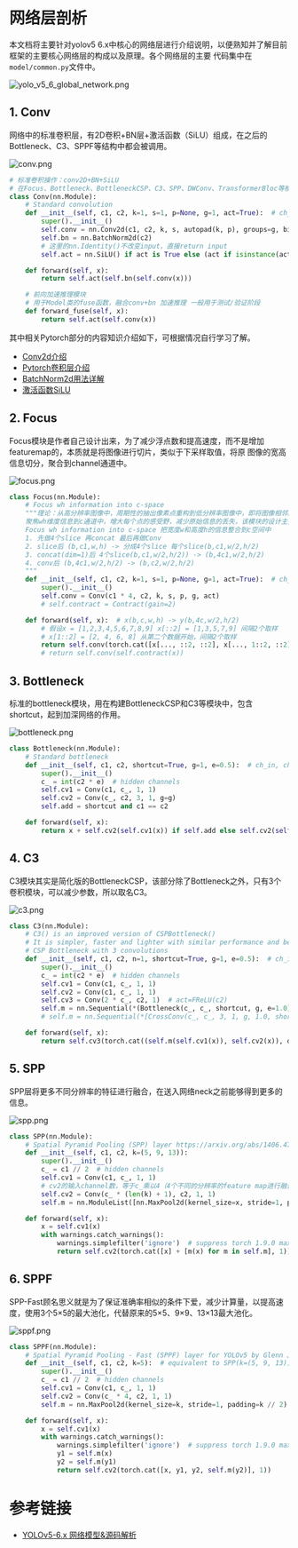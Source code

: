 # 网络层剖析

本文档将主要针对yolov5 6.x中核心的网络层进行介绍说明，以便熟知并了解目前框架的主要核心网络层的构成以及原理。各个网络层的主要
代码集中在`model/common.py`文件中。  

![yolo_v5_6_global_network.png](..%2F..%2Fimages%2Fyolo_v5_6_global_network.png)

## 1. Conv

网络中的标准卷积层，有2D卷积+BN层+激活函数（SiLU）组成，在之后的Bottleneck、C3、SPPF等结构中都会被调用。  

![conv.png](..%2F..%2Fimages%2Fconv.png)  

```python
# 标准卷积操作：conv2D+BN+SiLU
# 在Focus、Bottleneck、BottleneckCSP、C3、SPP、DWConv、TransformerBloc等模块中调用
class Conv(nn.Module):
    # Standard convolution
    def __init__(self, c1, c2, k=1, s=1, p=None, g=1, act=True):  # ch_in, ch_out, kernel, stride, padding, groups
        super().__init__()
        self.conv = nn.Conv2d(c1, c2, k, s, autopad(k, p), groups=g, bias=False)
        self.bn = nn.BatchNorm2d(c2)
        # 这里的nn.Identity()不改变input，直接return input
        self.act = nn.SiLU() if act is True else (act if isinstance(act, nn.Module) else nn.Identity())

    def forward(self, x):
        return self.act(self.bn(self.conv(x)))

    # 前向加速推理模块
    # 用于Model类的fuse函数，融合conv+bn 加速推理 一般用于测试/验证阶段
    def forward_fuse(self, x):
        return self.act(self.conv(x))
```  

其中相关Pytorch部分的内容知识介绍如下，可根据情况自行学习了解。  
* [Conv2d介绍](https://blog.csdn.net/qq_34243930/article/details/107231539)  
* [Pytorch卷积层介绍](https://pytorch.zhangxiann.com/3-mo-xing-gou-jian/3.2-juan-ji-ceng)  
* [BatchNorm2d用法详解](http://www.jokerak.com/deep-learning/4-CNN/4-BatchNormalization/#)  
* [激活函数SiLU](https://zhuanlan.zhihu.com/p/545032801)  

## 2. Focus

Focus模块是作者自己设计出来，为了减少浮点数和提高速度，而不是增加featuremap的，本质就是将图像进行切片，类似于下采样取值，将原
图像的宽高信息切分，聚合到channel通道中。

![focus.png](..%2F..%2Fimages%2Ffocus.png)

```python
class Focus(nn.Module):
    # Focus wh information into c-space
    """理论：从高分辨率图像中，周期性的抽出像素点重构到低分辨率图像中，即将图像相邻的四个位置进行堆叠，
    聚焦wh维度信息到c通道中，增大每个点的感受野，减少原始信息的丢失，该模块的设计主要是减少计算量加快速度
    Focus wh information into c-space 把宽度w和高度h的信息整合到c空间中
    1. 先做4个slice 再concat 最后再做Conv
    2. slice后 (b,c1,w,h) -> 分成4个slice 每个slice(b,c1,w/2,h/2)
    3. concat(dim=1)后 4个slice(b,c1,w/2,h/2)) -> (b,4c1,w/2,h/2)
    4. conv后 (b,4c1,w/2,h/2) -> (b,c2,w/2,h/2)
    """
    def __init__(self, c1, c2, k=1, s=1, p=None, g=1, act=True):  # ch_in, ch_out, kernel, stride, padding, groups
        super().__init__()
        self.conv = Conv(c1 * 4, c2, k, s, p, g, act)
        # self.contract = Contract(gain=2)

    def forward(self, x):  # x(b,c,w,h) -> y(b,4c,w/2,h/2)
        # 假设x = [1,2,3,4,5,6,7,8,9] x[::2] = [1,3,5,7,9] 间隔2个取样
        # x[1::2] = [2, 4, 6, 8] 从第二个数据开始，间隔2个取样
        return self.conv(torch.cat([x[..., ::2, ::2], x[..., 1::2, ::2], x[..., ::2, 1::2], x[..., 1::2, 1::2]], 1))
        # return self.conv(self.contract(x))
```

## 3. Bottleneck  

标准的bottleneck模块，用在构建BottleneckCSP和C3等模块中，包含shortcut，起到加深网络的作用。  

![bottleneck.png](..%2F..%2Fimages%2Fbottleneck.png)

```python
class Bottleneck(nn.Module):
    # Standard bottleneck
    def __init__(self, c1, c2, shortcut=True, g=1, e=0.5):  # ch_in, ch_out, shortcut, groups, expansion
        super().__init__()
        c_ = int(c2 * e)  # hidden channels
        self.cv1 = Conv(c1, c_, 1, 1)
        self.cv2 = Conv(c_, c2, 3, 1, g=g)
        self.add = shortcut and c1 == c2

    def forward(self, x):
        return x + self.cv2(self.cv1(x)) if self.add else self.cv2(self.cv1(x))
```

## 4. C3  

C3模块其实是简化版的BottleneckCSP，该部分除了Bottleneck之外，只有3个卷积模块，可以减少参数，所以取名C3。  

![c3.png](..%2F..%2Fimages%2Fc3.png)

```python
class C3(nn.Module):
    # C3() is an improved version of CSPBottleneck()
    # It is simpler, faster and lighter with similar performance and better fuse characteristics
    # CSP Bottleneck with 3 convolutions
    def __init__(self, c1, c2, n=1, shortcut=True, g=1, e=0.5):  # ch_in, ch_out, number, shortcut, groups, expansion
        super().__init__()
        c_ = int(c2 * e)  # hidden channels
        self.cv1 = Conv(c1, c_, 1, 1)
        self.cv2 = Conv(c1, c_, 1, 1)
        self.cv3 = Conv(2 * c_, c2, 1)  # act=FReLU(c2)
        self.m = nn.Sequential(*(Bottleneck(c_, c_, shortcut, g, e=1.0) for _ in range(n)))
        # self.m = nn.Sequential(*[CrossConv(c_, c_, 3, 1, g, 1.0, shortcut) for _ in range(n)])

    def forward(self, x):
        return self.cv3(torch.cat((self.m(self.cv1(x)), self.cv2(x)), dim=1))
```  

## 5. SPP

SPP层将更多不同分辨率的特征进行融合，在送入网络neck之前能够得到更多的信息。  

![spp.png](..%2F..%2Fimages%2Fspp.png)

```python
class SPP(nn.Module):
    # Spatial Pyramid Pooling (SPP) layer https://arxiv.org/abs/1406.4729
    def __init__(self, c1, c2, k=(5, 9, 13)):
        super().__init__()
        c_ = c1 // 2  # hidden channels
        self.cv1 = Conv(c1, c_, 1, 1)
        # cv2的输入channel数，等于c_乘以4（4个不同的分辨率的feature map进行融合）
        self.cv2 = Conv(c_ * (len(k) + 1), c2, 1, 1)
        self.m = nn.ModuleList([nn.MaxPool2d(kernel_size=x, stride=1, padding=x // 2) for x in k])

    def forward(self, x):
        x = self.cv1(x)
        with warnings.catch_warnings():
            warnings.simplefilter('ignore')  # suppress torch 1.9.0 max_pool2d() warning
            return self.cv2(torch.cat([x] + [m(x) for m in self.m], 1))
```  

## 6. SPPF  

SPP-Fast顾名思义就是为了保证准确率相似的条件下爱，减少计算量，以提高速度，使用3个5×5的最大池化，代替原来的5×5、9×9、13×13最大池化。  

![sppf.png](..%2F..%2Fimages%2Fsppf.png)

```python
class SPPF(nn.Module):
    # Spatial Pyramid Pooling - Fast (SPPF) layer for YOLOv5 by Glenn Jocher
    def __init__(self, c1, c2, k=5):  # equivalent to SPP(k=(5, 9, 13))
        super().__init__()
        c_ = c1 // 2  # hidden channels
        self.cv1 = Conv(c1, c_, 1, 1)
        self.cv2 = Conv(c_ * 4, c2, 1, 1)
        self.m = nn.MaxPool2d(kernel_size=k, stride=1, padding=k // 2)

    def forward(self, x):
        x = self.cv1(x)
        with warnings.catch_warnings():
            warnings.simplefilter('ignore')  # suppress torch 1.9.0 max_pool2d() warning
            y1 = self.m(x)
            y2 = self.m(y1)
            return self.cv2(torch.cat([x, y1, y2, self.m(y2)], 1))

```

# 参考链接  

* [YOLOv5-6.x 网络模型&源码解析](https://blog.csdn.net/weixin_43799388/article/details/123271962?spm=1001.2014.3001.5502)
